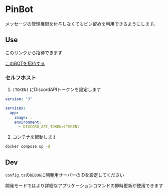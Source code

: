 # PinBot

メッセージの管理権限を付与しなくてもピン留めを利用できるようにします。

## Use

このリンクから招待できます

[このBOTを招待する](https://aka.ablaze.one/pinbot)

### セルフホスト

1. `[TOKEN]` にDiscordAPIトークンを設定します

```yml
version: "3"

services:
  app:
    image: .
    environment:
      - DISCORD_API_TOKEN=[TOKEN]
```

2. コンテナを起動します

```sh
docker compose up -d
```

## Dev

`config.ts`の`DEBUG`に開発用サーバーのIDを設定してください

開発モードではより詳細なアプリケーションコマンドの即時更新が使用できます
